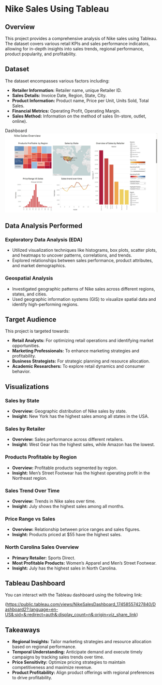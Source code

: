 # Nike Sales Using Tableau

## Overview

This project provides a comprehensive analysis of Nike sales using Tableau. The dataset covers various retail KPIs and sales performance indicators, allowing for in-depth insights into sales trends, regional performance, product popularity, and profitability.


## Dataset

The dataset encompasses various factors including:

- **Retailer Information:** Retailer name, unique Retailer ID.
- **Sales Details:** Invoice Date, Region, State, City.
- **Product Information:** Product name, Price per Unit, Units Sold, Total Sales.
- **Financial Metrics:** Operating Profit, Operating Margin.
- **Sales Method:** Information on the method of sales (In-store, outlet, online).

Dashboard
![dashboard](https://github.com/VishalAnton20/Nike-Sales-Insights-Using-Tableau/blob/main/dashboard.png)


## Data Analysis Performed

### Exploratory Data Analysis (EDA)

- Utilized visualization techniques like histograms, box plots, scatter plots, and heatmaps to uncover patterns, correlations, and trends.
- Explored relationships between sales performance, product attributes, and market demographics.

### Geospatial Analysis

- Investigated geographic patterns of Nike sales across different regions, states, and cities.
- Used geographic information systems (GIS) to visualize spatial data and identify high-performing regions.

## Target Audience

This project is targeted towards:

- **Retail Analysts:** For optimizing retail operations and identifying market opportunities.
- **Marketing Professionals:** To enhance marketing strategies and profitability.
- **Business Strategists:** For strategic planning and resource allocation.
- **Academic Researchers:** To explore retail dynamics and consumer behavior.

## Visualizations

### Sales by State

- **Overview:** Geographic distribution of Nike sales by state.
- **Insight:** New York has the highest sales among all states in the USA.

### Sales by Retailer

- **Overview:** Sales performance across different retailers.
- **Insight:** West Gear has the highest sales, while Amazon has the lowest.

### Products Profitable by Region

- **Overview:** Profitable products segmented by region.
- **Insight:** Men’s Street Footwear has the highest operating profit in the Northeast region.

### Sales Trend Over Time

- **Overview:** Trends in Nike sales over time.
- **Insight:** July shows the highest sales among all months.

### Price Range vs Sales

- **Overview:** Relationship between price ranges and sales figures.
- **Insight:** Products priced at $55 have the highest sales.

### North Carolina Sales Overview

- **Primary Retailer:** Sports Direct.
- **Most Profitable Products:** Women’s Apparel and Men’s Street Footwear.
- **Insight:** July has the highest sales in North Carolina.

## Tableau Dashboard

You can interact with the Tableau dashboard using the following link:

(https://public.tableau.com/views/NikeSalesDashboard_17458557427840/Dashboard2?:language=en-US&:sid=&:redirect=auth&:display_count=n&:origin=viz_share_link)

## Takeaways

- **Regional Insights:** Tailor marketing strategies and resource allocation based on regional performance.
- **Temporal Understanding:** Anticipate demand and execute timely campaigns by tracking sales trends over time.
- **Price Sensitivity:** Optimize pricing strategies to maintain competitiveness and maximize revenue.
- **Product Profitability:** Align product offerings with regional preferences to drive profitability.



